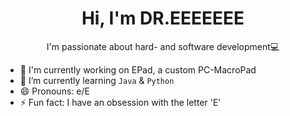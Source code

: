 <h1 align='center'>
Hi, I'm DR.EEEEEEE
</h1>

<p align='center'>
  I'm passionate about hard- and software development💻
</p>

- 🔧 I'm currently working on EPad, a custom PC-MacroPad
- 🌱 I’m currently learning ``Java`` & ``Python``
- 😄 Pronouns: e/E
- ⚡ Fun fact: I have an obsession with the letter 'E'

<!---
DR-EEEEEEE/DR-EEEEEEE is a ✨ special ✨ repository because its `README.md` (this file) appears on your GitHub profile.
You can click the Preview link to take a look at your changes.
--->
